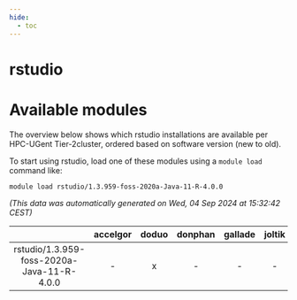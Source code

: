 ```yaml
---
hide:
  - toc
---
```


rstudio
=======

# Available modules


The overview below shows which rstudio installations are available per HPC-UGent Tier-2cluster, ordered based on software version (new to old).

To start using rstudio, load one of these modules using a `module load` command like:

```shell
module load rstudio/1.3.959-foss-2020a-Java-11-R-4.0.0
```

*(This data was automatically generated on Wed, 04 Sep 2024 at 15:32:42 CEST)*  

| |accelgor|doduo|donphan|gallade|joltik|shinx|skitty|
| :---: | :---: | :---: | :---: | :---: | :---: | :---: | :---: |
|rstudio/1.3.959-foss-2020a-Java-11-R-4.0.0|-|x|-|-|-|-|-|
